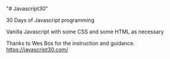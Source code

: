 "# Javascript30" 

30 Days of Javascript programming

Vanilla Javascript with some CSS and some HTML as necessary

Thanks to Wes Bos for the instruction and guidance.
https://javascript30.com/